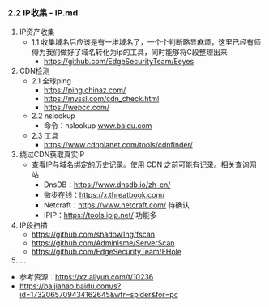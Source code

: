### 2.2 IP收集 - IP.md
1. IP资产收集
   - 1.1 收集域名后应该是有一堆域名了，一个个判断略显麻烦，这里已经有师傅为我们做好了域名转化为ip的工具，同时能够将C段整理出来
      + https://github.com/EdgeSecurityTeam/Eeyes
2. CDN检测
   - 2.1 全球ping
      + https://ping.chinaz.com/
      + https://myssl.com/cdn_check.html
      + https://wepcc.com/
   - 2.2 nslookup
      + 命令：nslookup www.baidu.com
   - 2.3 工具
      + https://www.cdnplanet.com/tools/cdnfinder/
3. 绕过CDN获取真实IP
   - 查看IP与域名绑定的历史记录。使用 CDN 之前可能有记录。相关查询网站
      + DnsDB：https://www.dnsdb.io/zh-cn/
      + 微步在线：https://x.threatbook.com/
      + Netcraft：https://www.netcraft.com/ 待确认
      + IPIP：https://tools.ipip.net/ 功能多
4. IP段扫描
      + https://github.com/shadow1ng/fscan
      + https://github.com/Adminisme/ServerScan
      + https://github.com/EdgeSecurityTeam/EHole
4. ...

- 参考资源：https://xz.aliyun.com/t/10236
- https://baijiahao.baidu.com/s?id=1732065709434162645&wfr=spider&for=pc